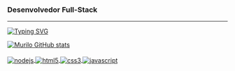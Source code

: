 ### Desenvolvedor Full-Stack
---
[![Typing SVG](https://readme-typing-svg.herokuapp.com?font=Fira+Code&weight=100&size=25&pause=1000&color=F7F7F7&vCenter=true&random=false&width=435&lines=Murilo+Freitas)](https://git.io/typing-svg)

<div>
    <a href="https://github.com/murilofsouzaa/github-readme-stats">
        <img src="https://github-readme-stats.vercel.app/api?username=murilofsouzaa&theme=dark&custom_title=murilofsouzaa%20's%20GitHub%20Stats" alt="Murilo GitHub stats">  

<div style="display: inline_block"><br/>
    <img align="center" alt="nodejs" src="https://img.shields.io/badge/Java-ED8B00?style=for-the-badge&logo=openjdk&logoColor=white"/>
  <img align="center" alt="html5" src="https://img.shields.io/badge/HTML5-E34F26?style=for-the-badge&logo=html5&logoColor=white"/>
  <img align="center" alt="css3" src="https://img.shields.io/badge/CSS3-1572B6?style=for-the-badge&logo=css3&logoColor=white"/>
  <img align="center" alt="javascript" src="https://img.shields.io/badge/JavaScript-F7DF1E?style=for-the-badge&logo=javascript&logoColor=black"/>
 
  
  
</div>
</div>

